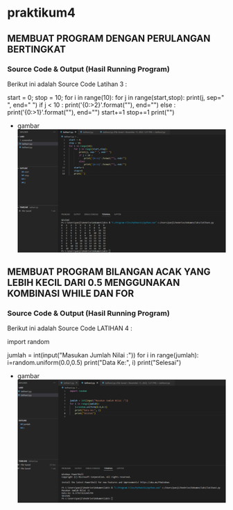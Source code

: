 # praktikum4

## MEMBUAT PROGRAM DENGAN PERULANGAN BERTINGKAT
### Source Code & Output (Hasil Running Program)
Berikut ini adalah Source Code Latihan 3 :

start = 0; stop = 10; for i in range(10): for j in range(start,stop): print(j, sep=" ", end=" ") if j < 10 : print('{0:>2}'.format(""), end="") else : print('{0:>1}'.format(""), end="") start+=1 stop+=1 print("")
- gambar
![image](screenshot/1.png)


## MEMBUAT PROGRAM BILANGAN ACAK YANG LEBIH KECIL DARI 0.5 MENGGUNAKAN KOMBINASI WHILE DAN FOR
### Source Code & Output (Hasil Running Program)
Berikut ini adalah Source Code LATIHAN 4 :

import random

jumlah = int(input("Masukan Jumlah Nilai :")) for i in range(jumlah): i=random.uniform(0.0,0.5) print("Data Ke:", i) print("Selesai") 
- gambar
![image](screenshot/2.png)

